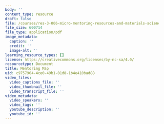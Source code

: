 ```yaml
---
body: ''
content_type: resource
draft: false
file: /courses/res-3-006-micro-mentoring-resources-and-materials-science-curriculum-spring-2021/mitres3_006sp21_mentoring_map.pdf
file_size: 600714
file_type: application/pdf
image_metadata:
  caption: ''
  credit: ''
  image-alt: ''
learning_resource_types: []
license: https://creativecommons.org/licenses/by-nc-sa/4.0/
resourcetype: Document
title: Mentoring Map
uid: c9757904-4ce0-49b1-81d8-1b4e410bad88
video_files:
  video_captions_file: ''
  video_thumbnail_file: ''
  video_transcript_file: ''
video_metadata:
  video_speakers: ''
  video_tags: ''
  youtube_description: ''
  youtube_id: ''
---
```

